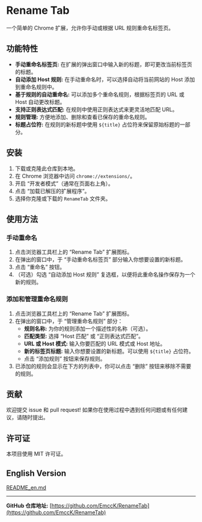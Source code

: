 # Rename Tab

一个简单的 Chrome 扩展，允许你手动或根据 URL 规则重命名标签页。

## 功能特性

*   **手动重命名标签页:**  在扩展的弹出窗口中输入新的标题，即可更改当前标签页的标题。
*   **自动添加 Host 规则:**  在手动重命名时，可以选择自动将当前网站的 Host 添加到重命名规则中。
*   **基于规则的自动重命名:**  可以添加多个重命名规则，根据标签页的 URL 或 Host 自动更改标题。
*   **支持正则表达式匹配:**  在规则中使用正则表达式来更灵活地匹配 URL。
*   **规则管理:**  方便地添加、删除和查看已保存的重命名规则。
*   **标题占位符:**  在规则的新标题中使用 `${title}` 占位符来保留原始标题的一部分。

## 安装

1. 下载或克隆此仓库到本地。
2. 在 Chrome 浏览器中访问 `chrome://extensions/`。
3. 开启 “开发者模式”（通常在页面右上角）。
4. 点击 “加载已解压的扩展程序”。
5. 选择你克隆或下载的 `RenameTab` 文件夹。

## 使用方法

### 手动重命名

1. 点击浏览器工具栏上的 “Rename Tab” 扩展图标。
2. 在弹出的窗口中，于 “手动重命名标签页” 部分输入你想要设置的新标题。
3. 点击 “重命名” 按钮。
4. （可选）勾选 “自动添加 Host 规则” 复选框，以便将此重命名操作保存为一个新的规则。

### 添加和管理重命名规则

1. 点击浏览器工具栏上的 “Rename Tab” 扩展图标。
2. 在弹出的窗口中，于 “管理重命名规则” 部分：
    *   **规则名称:**  为你的规则添加一个描述性的名称（可选）。
    *   **匹配类型:**  选择 “Host 匹配” 或 “正则表达式匹配”。
    *   **URL 或 Host 模式:**  输入你要匹配的 URL 模式或 Host 地址。
    *   **新的标签页标题:**  输入你想要设置的新标题。可以使用 `${title}` 占位符。
    *   点击 “添加规则” 按钮来保存规则。
3. 已添加的规则会显示在下方的列表中，你可以点击 “删除” 按钮来移除不需要的规则。

## 贡献

欢迎提交 issue 和 pull request! 如果你在使用过程中遇到任何问题或有任何建议，请随时提出。

## 许可证

本项目使用 MIT 许可证。

## English Version

[README_en.md](README_en.md)

---

**GitHub 仓库地址:** [https://github.com/EmccK/RenameTab](https://github.com/EmccK/RenameTab)
